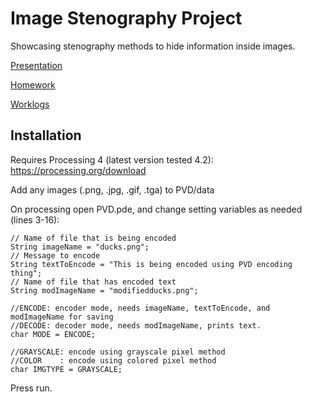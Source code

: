 # Image Stenography Project 

Showcasing stenography methods to hide information inside images.  

[Presentation](PRESENTATION.md)

[Homework](HOMEWORK.md)

[Worklogs](WORKLOG.md)

## Installation

Requires Processing 4 (latest version tested 4.2): https://processing.org/download

Add any images (.png, .jpg, .gif, .tga) to PVD/data

On processing open PVD.pde, and change setting variables as needed (lines 3-16):
```processing
// Name of file that is being encoded
String imageName = "ducks.png";
// Message to encode
String textToEncode = "This is being encoded using PVD encoding thing";
// Name of file that has encoded text
String modImageName = "modifiedducks.png";

//ENCODE: encoder mode, needs imageName, textToEncode, and modImageName for saving
//DECODE: decoder mode, needs modImageName, prints text.
char MODE = ENCODE;

//GRAYSCALE: encode using grayscale pixel method
//COLOR    : encode using colored pixel method
char IMGTYPE = GRAYSCALE;
```

Press run.
